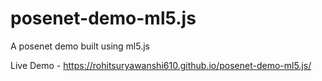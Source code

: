# posenet-demo-ml5.js
A posenet demo built using ml5.js

Live Demo -  https://rohitsuryawanshi610.github.io/posenet-demo-ml5.js/
